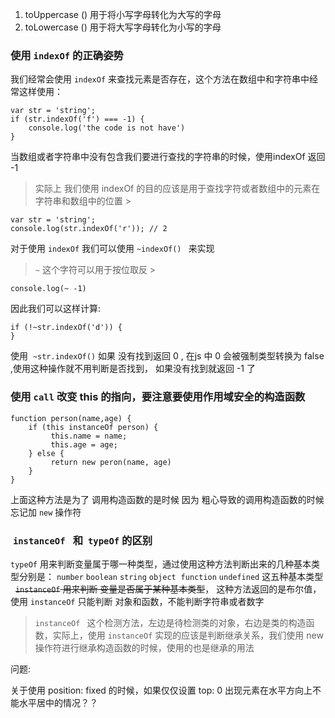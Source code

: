 1. toUppercase () 用于将小写字母转化为大写的字母
2. toLowercase () 用于将大写字母转化为小写的字母
### 使用 `indexOf` 的正确姿势  
我们经常会使用 `indexOf` 来查找元素是否存在，这个方法在数组中和字符串中经常这样使用：

```
var str = 'string';
if (str.indexOf('f') === -1) {
    console.log('the code is not have')
}
```
当数组或者字符串中没有包含我们要进行查找的字符串的时候，使用indexOf 返回 -1
> 实际上 我们使用 indexOf 的目的应该是用于查找字符或者数组中的元素在字符串和数组中的位置 >

```
var str = 'string';
console.log(str.indexOf('r')); // 2
```
对于使用 `indexOf` 我们可以使用 `~indexOf() ` 来实现
> `~` 这个字符可以用于按位取反 >

```
console.log(~ -1)
```
因此我们可以这样计算:  

```
if (!~str.indexOf('d')) {
}
```
使用  `~str.indexOf()` 如果 没有找到返回 0 , 在js 中 0 会被强制类型转换为 false ,使用这种操作就不用判断是否找到， 如果没有找到就返回 -1 了
### 使用 `call` 改变 this 的指向，要注意要使用作用域安全的构造函数

```
function person(name,age) {
    if (this instanceOf person) {
         this.name = name;
         this.age = age;
    } else {
         return new peron(name, age)
    }
}
```

上面这种方法是为了 调用构造函数的是时候 因为 粗心导致的调用构造函数的时候忘记加 `new` 操作符  

###  `instanceOf ` 和  `typeOf` 的区别  
`typeOf` 用来判断变量属于哪一种类型，通过使用这种方法判断出来的几种基本类型分别是： `number` `boolean` `string` `object`  `function` `undefined` 这五种基本类型  
~~`instanceOf` 用来判断 变量是否属于某种基本类型~~， 这种方法返回的是布尔值， 使用 `instanceOf` 只能判断 对象和函数，不能判断字符串或者数字 
> `instanceOf ` 这个检测方法，左边是待检测类的对象，右边是类的构造函数，实际上，使用 `instanceOf` 实现的应该是判断继承关系，我们使用 new 操作符进行继承构造函数的时候，使用的也是继承的用法

问题:

关于使用 position: fixed 的时候，如果仅仅设置 top: 0 出现元素在水平方向上不能水平居中的情况？？
